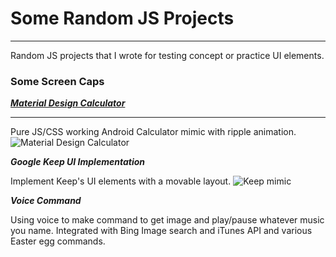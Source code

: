 # Some Random JS Projects
----------

Random JS projects that I wrote for testing concept or practice UI elements.

### Some Screen Caps

[***Material Design Calculator***](http://alexzhangji.github.io/random/Material_calculator/)
***

Pure JS/CSS working Android Calculator mimic with ripple animation.
![Material Design Calculator](http://i.imgur.com/xqlkjoh.png)


***Google Keep UI Implementation***

Implement Keep's UI elements with a movable layout. 
![Keep mimic](http://i.imgur.com/j7NvcuU.png)



***Voice Command***

Using voice to make command to get image and play/pause whatever music you name.
Integrated with Bing Image search and iTunes API and various Easter egg commands. 
